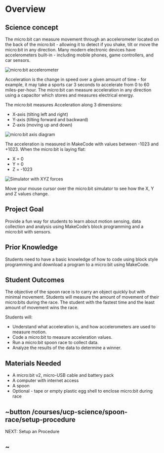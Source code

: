 # Overview

## Science concept

The micro:bit can measure movement through an accelerometer located on the back of the micro:bit - allowing it to detect if you shake, tilt or move the micro:bit in any direction. Many modern electronic devices have accelerometers built-in - including mobile phones, game controllers, and car sensors.

![micro:bit accelerometer](/static/courses/ucp-science/spoon-race/microbit-accelerometer.png)

Acceleration is the change in speed over a given amount of time - for example, it may take a sports car 3 seconds to accelerate from 0 to 60 miles-per-hour. The micro:bit can measure acceleration in any direction using a capacitor which stores and measures electrical energy.

The micro:bit measures Acceleration along 3 dimensions:

* X-axis (tilting left and right)
* Y-axis (tilting forward and backward)
* Z-axis (moving up and down)

![micro:bit axis diagram](/static/courses/ucp-science/spoon-race/microbit-axis.png)

The acceleration is measured in MakeCode with values between -1023 and +1023. When the micro:bit is laying flat:

* X = 0
* Y = 0
* Z = -1023

![Simulator with XYZ forces](/static/courses/ucp-science/spoon-race/simulator-xyz-accel.png)

Move your mouse cursor over the micro:bit simulator to see how the X, Y and Z values change.

## Project Goal

Provide a fun way for students to learn about motion sensing, data collection and analysis using MakeCode’s block programming and a micro:bit with sensors.

## Prior Knowledge

Students need to have a basic knowledge of how to code using block style programming and download a program to a micro:bit using MakeCode.

## Student Outcomes

The objective of the spoon race is to carry an object quickly but with minimal movement. Students will measure the amount of movement of their micro:bits during the race. The student with the fastest time and the least amount of movement wins the race.

Students will:

* Understand what acceleration is, and how accelerometers are used to measure motion.
* Code a micro:bit to measure acceleration values.
* Run a micro:bit spoon race to collect data.
* Analyze the results of the data to determine a winner.

## Materials Needed

* A micro:bit v2, micro-USB cable and battery pack
* A computer with internet access
* A spoon
* Optional - tape or empty plastic egg shell to enclose micro:bit during race

## ~button /courses/ucp-science/spoon-race/setup-procedure
NEXT: Setup an Procedure
## ~